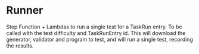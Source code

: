 # Runner
Step Function + Lambdas to run a single test for a TaskRun entry. To be called with the test difficulty and TaskRunEntry id. This will download the generator, validator and program to test, and will run a single test, recording the results.